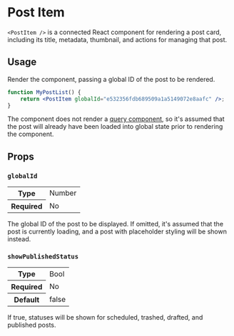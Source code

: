 # Post Item

`<PostItem />` is a connected React component for rendering a post card, including its title, metadata, thumbnail, and actions for managing that post.

## Usage

Render the component, passing a global ID of the post to be rendered.

```jsx
function MyPostList() {
	return <PostItem globalId="e532356fdb689509a1a5149072e8aafc" />;
}
```

The component does not render a [query component](https://github.com/Automattic/wp-calypso/blob/master/docs/our-approach-to-data.md#query-components), so it's assumed that the post will already have been loaded into global state prior to rendering the component.

## Props

### `globalId`

<table>
	<tr><th>Type</th><td>Number</td></tr>
	<tr><th>Required</th><td>No</td></tr>
</table>

The global ID of the post to be displayed. If omitted, it's assumed that the post is currently loading, and a post with placeholder styling will be shown instead.

### `showPublishedStatus`

<table>
	<tr><th>Type</th><td>Bool</td></tr>
	<tr><th>Required</th><td>No</td></tr>
	<tr><th>Default</th><td>false</td></tr>
</table>

If true, statuses will be shown for scheduled, trashed, drafted, and published posts.
